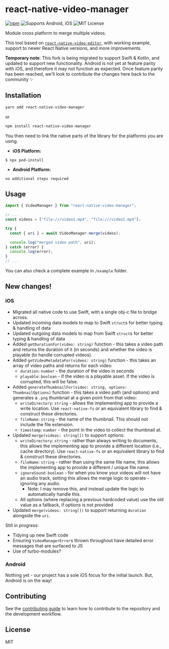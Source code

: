 # react-native-video-manager

[![npm](https://img.shields.io/npm/v/react-native-video-manager)](https://www.npmjs.com/package/react-native-video-manager) ![Supports Android, iOS](https://img.shields.io/badge/platforms-android%20%7C%20ios-lightgrey.svg) ![MIT License](https://img.shields.io/npm/l/react-native-safe-area-context.svg)

Module cross platform to merge multiple videos.

This tool based on [`react-native-video-editor`](https://www.npmjs.com/package/react-native-video-editor), with working example, support to newer React Native versions, and more improvements.

**Temporary note**: This fork is being migrated to support Swift & Kotlin, and updated to support new functionality. Android is not yet at feature parity with iOS, and therefore it may not function as expected. Once feature parity has been reached, we'll look to contribute the changes here back to the community ✨

## Installation

```sh
yarn add react-native-video-manager
```

or

```sh
npm install react-native-video-manager
```

You then need to link the native parts of the library for the platforms you are using.

- **iOS Platform:**

`$ npx pod-install`

- **Android Platform:**

`no additional steps required`

## Usage

```js
import { VideoManager } from "react-native-video-manager";

// ...
const videos = ["file:///video1.mp4", "file:///video2.mp4"];

try {
  const { uri } = await VideoManager.merge(videos);

  console.log("merged video path", uri);
} catch (error) {
  console.log(error);
}
// ...
```

You can also check a complete example in `/example` folder.

## New changes!

### iOS

- Migrated all native code to use Swift, with a single obj-c file to bridge across.
- Updated incoming data models to map to Swift `struct`s for better typing & handling of data
- Updated outgoing data models to map from Swift `struct`s for better typing & handling of data
- Added `getDurationFor(video: string)` function - this takes a video path and returns the duration of it (in seconds) and whether the video is playable (to handle corrupted videos).
- Added `getVideoMetadataFor(videos: string)` function - this takes an array of video paths and returns for each video:
  - `duration`: `number` - the duration of the video in seconds
  - `playable`: `boolean` - if the video is a playable asset. If the video is corrupted, this will be false.
- Added `generateThumbnailFor(video: string, options: ThumbnailOptions)` function - this takes a video path (and options) and generates a `.png` thumbnail at a given point from that video:
  - `writeDirectory`: `string` - allows the implementing app to provide a write location. Use `react-native-fs` or an equivalent library to find & construct these directories.
  - `fileName`: `string` - the name of the thumbnail. This should not include the file extension.
  - `timestamp`: `number` - the point in the video to collect the thumbnail at.
- Updated `merge(videos: string[])` to support options:
  - `writeDirectory`: `string` - rather than always writing to documents, this allows the implementing app to provide a different location (i.e., cache directory). Use `react-native-fs` or an equivalent library to find & construct these directories.
  - `fileName`: `string` - rather than using the same file name, this allows the implementing app to provide a different / unique file name.
  - `ignoreSound`: `boolean` - for when you know your videos will not have an audio track, setting this allows the merge logic to operate - ignoring any audio.
    - Note: I may remove this, and instead update the logic to automatically handle this.
  - All options (where replacing a previous hardcoded value) use the old value as a fallback, if options is not provided
- Updated `merge(videos: string[])` to support returning `duration` alongside the `uri`.

Still in progress:

- Tidying up new Swift code
- Ensuring `VideoManagerError`s thrown throughout have detailed error messages that are surfaced to JS
- Use of turbo-modules?

### Android

Nothing yet - our project has a sole iOS focus for the initial launch. But, Android is on the way!

## Contributing

See the [contributing guide](CONTRIBUTING.md) to learn how to contribute to the repository and the development workflow.

## License

MIT

